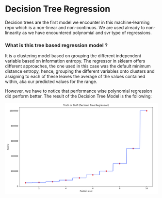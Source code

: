# **Decision Tree Regression**

Decision trees are the first model we encounter in this machine-learning repo which is a non-linear and non-continuos. We are used already to non-linearity as we have encountered polynomial and svr type of regressions.

### What is this tree based regression model ?

It is a clustering model based on grouping the different independent variable based on information entropy. The regressor in sklearn offers different approaches, the one used in this case was the default minimum distance entropy, hence, grouping the different variables onto clusters and assigning to each of these leaves the average of the values contained within, aka our predicted values for the range.

However, we have to notice that performance wise polynomial regression did perform better. The result of the Decision Tree Model is the following:

![alt](https://github.com/itaouil/Machine-Learning/blob/06-decision-tree-intuition/dtr.png)
